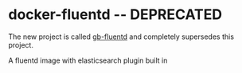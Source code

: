 # docker-fluentd -- **DEPRECATED**

The new project is called [gb-fluentd](https://github.com/gas-buddy/gb-fluentd) and completely supersedes this project.

A fluentd image with elasticsearch plugin built in
